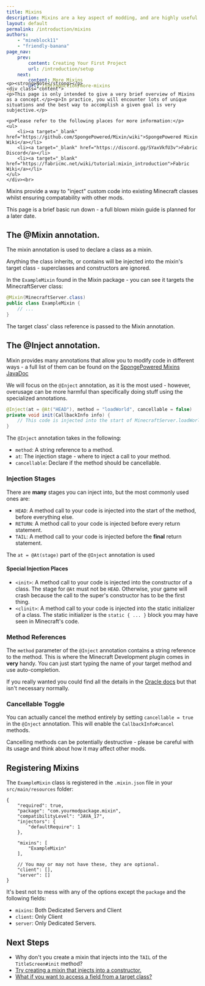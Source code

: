 ```yaml
---
title: Mixins
description: Mixins are a key aspect of modding, and are highly useful once mastered.
layout: default
permalink: /introduction/mixins
authors:
    - "mineblock11"
    - "friendly-banana"
page_nav:
    prev:
        content: Creating Your First Project
        url: /introduction/setup
    next:
        content: More Mixins
        url: /introduction/more-mixins
---
```


<div class="callout callout--danger" style="margin-top: -10%;">

    <p><strong>Note</strong></p>
    <div class="content">
    <p>This page is only intended to give a very brief overview of Mixins as a concept.</p><p>In practice, you will encounter lots of unique situations and the best way to accomplish a given goal is very subjective.</p>

    <p>Please refer to the following places for more information:</p>
    <ul>
        <li><a target="_blank" href="https://github.com/SpongePowered/Mixin/wiki">SpongePowered Mixin Wiki</a></li>
        <li><a target="_blank" href="https://discord.gg/SYaxVkfU3v">Fabric Discord</a></li>
        <li><a target="_blank" href="https://fabricmc.net/wiki/tutorial:mixin_introduction">Fabric Wiki</a></li>
    </ul>
    </div><br>

</div>

Mixins provide a way to "inject" custom code into existing Minecraft classes whilst ensuring compatability with other mods.

This page is a brief basic run down - a full blown mixin guide is planned for a later date.

## The @Mixin annotation.

The mixin annotation is used to declare a class as a mixin. 

Anything the class inherits, or contains will be injected into the mixin's target class - superclasses and constructors are ignored.

In the `ExampleMixin` found in the Mixin package - you can see it targets the MinecraftServer class:

```java
@Mixin(MinecraftServer.class)
public class ExampleMixin {
	// ...
}
```

The target class' class reference is passed to the Mixin annotation.

## The @Inject annotation.

Mixin provides many annotations that allow you to modify code in different ways - a full list of them can be found on the [SpongePowered Mixins JavaDoc](https://jenkins.liteloader.com/job/Mixin/javadoc/overview-summary.html)

We will focus on the `@Inject` annotation, as it is the most used - however, overusage can be more harmful than specifically doing stuff using the specialized annotations.

```java
@Inject(at = @At("HEAD"), method = "loadWorld", cancellable = false)
private void init(CallbackInfo info) {
	// This code is injected into the start of MinecraftServer.loadWorld()V
}
```

The `@Inject` annotation takes in the following:

- `method`: A string reference to a method.
- `at`: The injection stage - where to inject a call to your method.
- `cancellable`: Declare if the method should be cancellable.

### Injection Stages

There are **many** stages you can inject into, but the most commonly used ones are:

-   `HEAD`: A method call to your code is injected into the start of the method, before everything else.
-   `RETURN`: A method call to your code is injected before every return statement.
-   `TAIL`: A method call to your code is injected before the **final** return statement.

The `at = @At(stage)` part of the `@Inject` annotation is used 

#### Special Injection Places

-   `<init>`: A method call to your code is injected into the constructor of a class. The stage for `@At` must not be `HEAD`. Otherwise, your game will crash because the call to the super's constructor has to be the first thing.
-   `<clinit>`: A method call to your code is injected into the static initializer of a class. The static initializer is the `static { ... }` block you may have seen in Minecraft's code.

### Method References

The `method` parameter of the `@Inject` annotation contains a string reference to the method. This is where the Minecraft Development plugin comes in **very** handy. You can just start typing the name of your target method and use auto-completion.

If you really wanted you could find all the details in the [Oracle docs](https://docs.oracle.com/javase/specs/jvms/se17/html/jvms-4.html#jvms-4.3.2) but that isn't necessary normally.

### Cancellable Toggle

You can actually cancel the method entirely by setting `cancellable = true` in the `@Inject` annotation. This will enable the `CallbackInfo#cancel` methods.

Cancelling methods can be potentially destructive - please be careful with its usage and think about how it may affect other mods.

## Registering Mixins

The `ExampleMixin` class is registered in the `.mixin.json` file in your `src/main/resources` folder:

```jsonc
{
    "required": true,
    "package": "com.yourmodpackage.mixin",
    "compatibilityLevel": "JAVA_17",
    "injectors": {
        "defaultRequire": 1
    },

    "mixins": [
        "ExampleMixin"
    ],

    // You may or may not have these, they are optional.
    "client": [],
    "server": []
}
```

It's best not to mess with any of the options except the `package` and the following fields:

- `mixins`: Both Dedicated Servers and Client
- `client`: Only Client
- `server`: Only Dedicated Servers.

## Next Steps

- Why don't you create a mixin that injects into the `TAIL` of the `TitleScreen#init` method?
- [Try creating a mixin that injects into a constructor.](#special-injection-places)
- [What if you want to access a field from a target class?](/introduction/more-mixins#accessing-fields-and-methods-from-your-target-class)